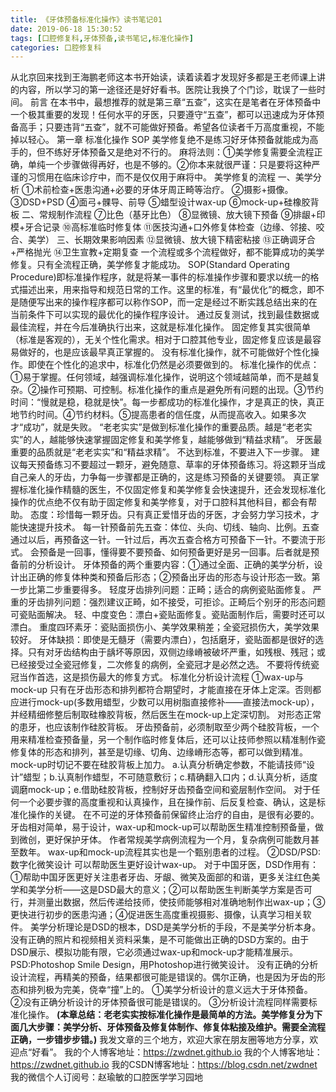 ```yaml
---
title: 《牙体预备标准化操作》读书笔记01
date: 2019-06-18 15:30:52
tags: [口腔修复科,牙体预备,读书笔记,标准化操作]
categories: 口腔修复科
---
```

从北京回来找到王海鹏老师这本书开始读，读着读着才发现好多都是王老师课上讲的内容，所以学习的第一途径还是好好看书。医院让我换了个门诊，耽误了一些时间。
前言
在本书中，最想推荐的就是第三章“五查”，这实在是笔者在牙体预备中一个极其重要的发现！任何水平的牙医，只要遵守“五查”，都可以迅速成为牙体预备高手；只要违背“五查”，就不可能做好预备。希望各位读者千万高度重视，不能掉以轻心。
第一章 标准化操作 SOP
美学修复绝不是练习好牙体预备就能成为高手的，但不练好牙体预备又是绝对不行的。
麻将法则：①美学修复需要全流程正确，单纯一个步骤做得再好，也是不够的。②你本来就很严谨：只是要将这种严谨的习惯用在临床诊疗中，而不是仅仅用于麻将中。
美学修复的流程
一、美学分析
①术前检查+医患沟通+必要的牙体牙周正畸等治疗。
②摄影+摄像。
③DSD+PSD
④面弓+髁导、前导
⑤蜡型设计wax-up
⑥mock-up+硅橡胶背板
二、常规制作流程
⑦比色（基牙比色）
⑧显微镜、放大镜下预备
⑨排龈+印模+牙合记录
⑩高标准临时修复体
⑪医技沟通+口外修复体检查（边缘、邻接、咬合、美学）
三、长期效果影响因素
⑫显微镜、放大镜下精密粘接
⑬正确调牙合+严格抛光
⑭卫生宣教+定期复查
一个流程或多个流程做好，都不能算成功的美学修复。只有全流程正确，美学修复才能成功。
SOP(Standard Operating Procedure)即标准操作程序，就是将某一事件的标准操作步骤和要求以统一的格式描述出来，用来指导和规范日常的工作。这里的标准，有“最优化”的概念，即不是随便写出来的操作程序都可以称作SOP，而一定是经过不断实践总结出来的在当前条件下可以实现的最优化的操作程序设计。
通过反复测试，找到最佳数据或最佳流程，并在今后准确执行出来，这就是标准化操作。
固定修复其实很简单（标准是客观的），无关个性化需求。相对于口腔其他专业，固定修复应该是最容易做好的，也是应该最早真正掌握的。
没有标准化操作，就不可能做好个性化操作。即使在个性化的追求中，标准化仍然是必须要做到的。
标准化操作的优点：①易于掌握。任何领域，越强调标准化操作，说明这个领域越简单，而不是越复杂。②操作可预期、可控制。标准化操作的重点是避免所有问题的出现。③节约时间：“慢就是稳，稳就是快”。每一步都成功的标准化操作，才是真正的快，真正地节约时间。④节约材料。⑤提高患者的信任度，从而提高收入。如果多次才“成功”，就是失败。
“老老实实”是做到标准化操作的重要品质。越是“老老实实”的人，越能够快速掌握固定修复和美学修复，越能够做到“精益求精”。
牙医最重要的品质就是“老老实实”和“精益求精”。
不达到标准，不要进入下一步骤。
建议每天预备练习不要超过一颗牙，避免随意、草率的牙体预备练习。将这颗牙当成自己亲人的牙齿，力争每一步骤都是正确的，这是练习预备的关键要领。
真正掌握标准化操作精髓的医生，不仅固定修复和美学修复会快速提升，还会发现标准化操作的优点绝不仅有助于固定修复和美学修复，对于口腔科其他科目，都会有帮助。
态度：珍惜每一颗牙齿。只有真正爱惜牙齿的牙医，才会努力学习技术，才能快速提升技术。
每一针预备前先五查：体位、头向、切线、轴向、比例。五查通过以后，再预备这一针。一针过后，再次五查合格方可预备下一针。不要流于形式。
会预备是一回事，懂得要不要预备、如何预备更好是另一回事。后者就是预备前的分析设计。
牙体预备的两个重要内容：①通过全面、正确的美学分析，设计出正确的修复体种类和预备后形态；②预备出牙齿的形态与设计形态一致。第一步比第二步重要得多。
轻度牙齿排列问题：正畸；适合的病例瓷贴面修复。
严重的牙齿排列问题：强烈建议正畸，如不接受，可拒诊。正畸后个别牙的形态问题可瓷贴面解决。
轻、中度变色：漂白+瓷贴面修复。瓷贴面制作后，需要时还可以漂白。
重度四环素牙：瓷贴面损伤小、美学效果稍差；全瓷冠损伤大，美学效果较好。
牙体缺损：即使是无髓牙（需要内漂白），包括磨牙，瓷贴面都是很好的选择。只有对牙齿结构由于龋坏等原因，双侧边缘嵴被破坏严重，如残根、残冠；或已经接受过全瓷冠修复，二次修复的病例，全瓷冠才是必然之选。
不要将传统瓷冠当作首选，这是损伤最大的修复方式。
标准化分析设计流程
①wax-up与mock-up
只有在牙齿形态和排列都符合期望时，才能直接在牙体上定深。否则都应进行mock-up(多数用蜡型，少数可以用树脂直接修补——直接法mock-up），并经精细修整后制取硅橡胶背板，然后医生在mock-up上定深切割。
对形态正常的患牙，也应该制作硅胶背板。
牙齿预备前，必须制取至少两个硅胶背板，一个用来精准检查预备量，另一个制作临时修复体后，还可以让技师参照以精准制作瓷修复体的形态和排列，甚至是切缘、切角、边缘嵴形态等，都可以做到精准。
mock-up时切记不要在硅胶背板上加力。
a.认真分析确定参数，不能请技师“设计”蜡型；b.认真制作蜡型，不可随意敷衍；c.精确翻入口内；d.认真分析，适度调磨mock-up；e.借助硅胶背板，控制好牙齿预备空间和瓷层制作空间。
对于任何一个必要步骤的高度重视和认真操作，且在操作前、后反复检查、确认，这是标准化操作的关键。
在不可逆的牙体预备前保留终止治疗的自由，是很有必要的。
牙齿相对简单，易于设计，wax-up和mock-up可以帮助医生精准控制预备量，做到微创，更好保护牙体。
作者常规美学病例流程为一个月，复杂病例可能数月甚至数年。
wax-up和mock-up流程其实也是一个甄别患者的过程。
②DSD/PSD:数字化微笑设计
可以帮助医生更好设计wax-up。
对于中国牙医，DSD作用有：①帮助中国牙医更好关注患者牙齿、牙龈、微笑及面部的和谐，更多关注红色美学和美学分析——这是DSD最大的意义；②可以帮助医生判断美学方案是否可行，并测量出数据，然后传递给技师，使技师能够相对准确地制作出wax-up；③更快进行初步的医患沟通；④促进医生高度重视摄影、摄像，认真学习相关软件。
美学分析理论是DSD的根本，DSD是美学分析的手段，不是美学分析本身。没有正确的照片和视频相关资料采集，是不可能做出正确的DSD方案的。由于DSD展示、模拟功能有限，它必须通过wax-up和mock-up才能精准展示。
PSD:Photoshop Smile Design，用Photoshop进行微笑设计。
没有正确的分析设计流程，再精美的预备，结果都很可能是错误的。偶尔正确，也是因为牙齿的形态和排列极为完美，侥幸“撞”上的。
①美学分析设计的意义远大于牙体预备。
②没有正确分析设计的牙体预备很可能是错误的。
③分析设计流程同样需要标准化操作。
**(本章总结：老老实实按标准化操作是最简单的方法。美学修复分为下面几大步骤：美学分析、牙体预备及修复体制作、修复体粘接及维护。需要全流程正确，一步错步步错。)**
我发文章的三个地方，欢迎大家在朋友圈等地方分享，欢迎点“好看”。
我的个人博客地址：https://zwdnet.github.io
我的个人博客地址：https://zwdnet.github.io
我的CSDN博客地址：https://blog.csdn.net/zwdnet
我的微信个人订阅号：赵瑜敏的口腔医学学习园地
